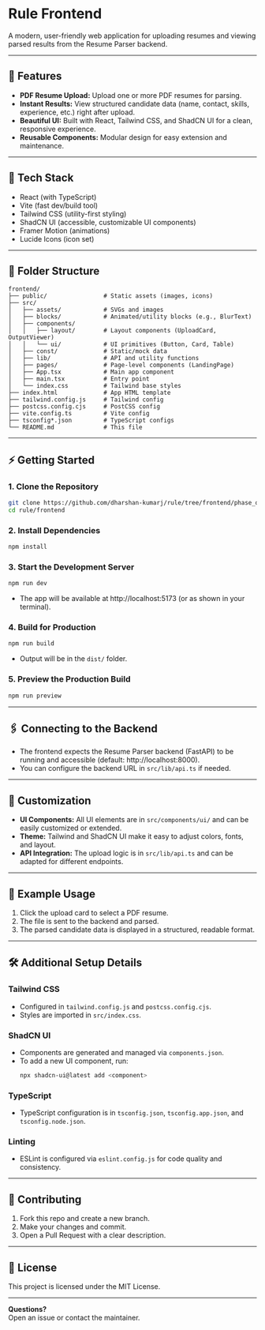 # Rule Frontend

A modern, user-friendly web application for uploading resumes and viewing parsed results from the Resume Parser backend.

---

## 🚀 Features

- **PDF Resume Upload:** Upload one or more PDF resumes for parsing.
- **Instant Results:** View structured candidate data (name, contact, skills, experience, etc.) right after upload.
- **Beautiful UI:** Built with React, Tailwind CSS, and ShadCN UI for a clean, responsive experience.
- **Reusable Components:** Modular design for easy extension and maintenance.

---

## 🧰 Tech Stack

- React (with TypeScript)
- Vite (fast dev/build tool)
- Tailwind CSS (utility-first styling)
- ShadCN UI (accessible, customizable UI components)
- Framer Motion (animations)
- Lucide Icons (icon set)

---

## 📁 Folder Structure

```
frontend/
├── public/                # Static assets (images, icons)
├── src/
│   ├── assets/            # SVGs and images
│   ├── blocks/            # Animated/utility blocks (e.g., BlurText)
│   ├── components/
│   │   ├── layout/        # Layout components (UploadCard, OutputViewer)
│   │   └── ui/            # UI primitives (Button, Card, Table)
│   ├── const/             # Static/mock data
│   ├── lib/               # API and utility functions
│   ├── pages/             # Page-level components (LandingPage)
│   ├── App.tsx            # Main app component
│   ├── main.tsx           # Entry point
│   └── index.css          # Tailwind base styles
├── index.html             # App HTML template
├── tailwind.config.js     # Tailwind config
├── postcss.config.cjs     # PostCSS config
├── vite.config.ts         # Vite config
├── tsconfig*.json         # TypeScript configs
└── README.md              # This file
```

---

## ⚡ Getting Started

### 1. Clone the Repository

```bash
git clone https://github.com/dharshan-kumarj/rule/tree/frontend/phase_oneAPi_integration
cd rule/frontend
```

### 2. Install Dependencies

```bash
npm install
```

### 3. Start the Development Server

```bash
npm run dev
```

- The app will be available at http://localhost:5173 (or as shown in your terminal).

### 4. Build for Production

```bash
npm run build
```

- Output will be in the `dist/` folder.

### 5. Preview the Production Build

```bash
npm run preview
```

---

## 🖇️ Connecting to the Backend

- The frontend expects the Resume Parser backend (FastAPI) to be running and accessible (default: http://localhost:8000).
- You can configure the backend URL in `src/lib/api.ts` if needed.

---

## 🧩 Customization

- **UI Components:** All UI elements are in `src/components/ui/` and can be easily customized or extended.
- **Theme:** Tailwind and ShadCN UI make it easy to adjust colors, fonts, and layout.
- **API Integration:** The upload logic is in `src/lib/api.ts` and can be adapted for different endpoints.

---

## 📝 Example Usage

1. Click the upload card to select a PDF resume.
2. The file is sent to the backend and parsed.
3. The parsed candidate data is displayed in a structured, readable format.

---

## 🛠️ Additional Setup Details

### Tailwind CSS
- Configured in `tailwind.config.js` and `postcss.config.cjs`.
- Styles are imported in `src/index.css`.

### ShadCN UI
- Components are generated and managed via `components.json`.
- To add a new UI component, run:
  ```bash
  npx shadcn-ui@latest add <component>
  ```

### TypeScript
- TypeScript configuration is in `tsconfig.json`, `tsconfig.app.json`, and `tsconfig.node.json`.

### Linting
- ESLint is configured via `eslint.config.js` for code quality and consistency.

---

## 🤝 Contributing

1. Fork this repo and create a new branch.
2. Make your changes and commit.
3. Open a Pull Request with a clear description.

---

## 📄 License

This project is licensed under the MIT License.

---

**Questions?**  
Open an issue or contact the maintainer.
